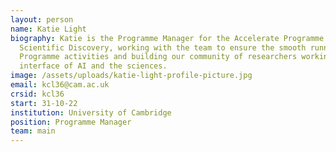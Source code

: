 ```yaml
---
layout: person
name: Katie Light
biography: Katie is the Programme Manager for the Accelerate Programme for
  Scientific Discovery, working with the team to ensure the smooth running of
  Programme activities and building our community of researchers working at the
  interface of AI and the sciences.
image: /assets/uploads/katie-light-profile-picture.jpg
email: kcl36@cam.ac.uk
crsid: kcl36
start: 31-10-22
institution: University of Cambridge
position: Programme Manager
team: main
---
```

